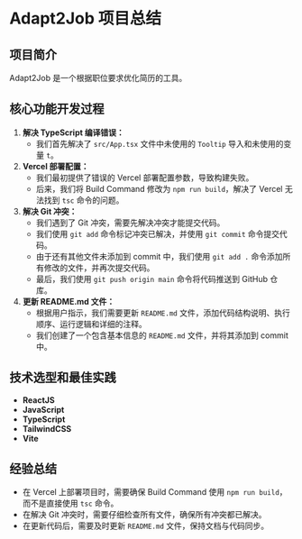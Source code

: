 # Adapt2Job 项目总结

## 项目简介

Adapt2Job 是一个根据职位要求优化简历的工具。

## 核心功能开发过程

1.  **解决 TypeScript 编译错误：**
    *   我们首先解决了 `src/App.tsx` 文件中未使用的 `Tooltip` 导入和未使用的变量 `t`。
2.  **Vercel 部署配置：**
    *   我们最初提供了错误的 Vercel 部署配置参数，导致构建失败。
    *   后来，我们将 Build Command 修改为 `npm run build`，解决了 Vercel 无法找到 `tsc` 命令的问题。
3.  **解决 Git 冲突：**
    *   我们遇到了 Git 冲突，需要先解决冲突才能提交代码。
    *   我们使用 `git add` 命令标记冲突已解决，并使用 `git commit` 命令提交代码。
    *   由于还有其他文件未添加到 commit 中，我们使用 `git add .` 命令添加所有修改的文件，并再次提交代码。
    *   最后，我们使用 `git push origin main` 命令将代码推送到 GitHub 仓库。
4.  **更新 README.md 文件：**
    *   根据用户指示，我们需要更新 `README.md` 文件，添加代码结构说明、执行顺序、运行逻辑和详细的注释。
    *   我们创建了一个包含基本信息的 `README.md` 文件，并将其添加到 commit 中。

## 技术选型和最佳实践

*   **ReactJS**
*   **JavaScript**
*   **TypeScript**
*   **TailwindCSS**
*   **Vite**

## 经验总结

*   在 Vercel 上部署项目时，需要确保 Build Command 使用 `npm run build`，而不是直接使用 `tsc` 命令。
*   在解决 Git 冲突时，需要仔细检查所有文件，确保所有冲突都已解决。
*   在更新代码后，需要及时更新 `README.md` 文件，保持文档与代码同步。
